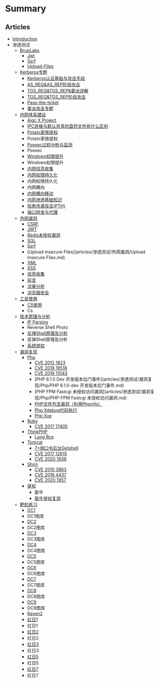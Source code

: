 # Summary

## Articles
* [Introduction](README.md)
* 渗透测试
    * [BrupLabs](articles/渗透测试/bruplabs/)
        * [Jwt](articles/渗透测试/bruplabs/Jwt.md)
        * [Ssrf](articles/渗透测试/bruplabs/Ssrf.md)
        * [Upload-Files](articles/渗透测试/bruplabs/upload-files.md)
    * [Kerberos专题](articles/渗透测试/Kerbros专题/)
        * [Kerberos认证基础与攻击手段](articles/渗透测试/Kerberos专题/Kerberos认证基础.md)
        * [AS_REQ&AS_REP阶段攻击](articles/渗透测试/Kerberos专题/AS_REQ&AS_REP阶段攻击.md)
        * [TGS_REQ&TGS_REP&委派详解](articles/渗透测试/Kerberos专题/TGS_REQ&TGS_REP阶段详解.md)
        * [TGS_REQ&TGS_REP阶段攻击](articles/渗透测试/Kerberos专题/TGS_REQ&TGS_REP阶段攻击.md)
        * [Pass-the-ticket](articles/渗透测试/Kerberos专题/Pass-the-ticket.md)
        * [委派攻击专题](articles/渗透测试/Kerberos专题/委派攻击专题.md)
    * [内网体系建设](articles/渗透测试/内网体系建设/)
        * [Aigc X Project](articles/渗透测试/内网体系建设/Aigc-X-project.md)
        * [IPC连接与默认共享的盘符文件有什么区别](articles/渗透测试/内网体系建设/IPC连接与默认共享的盘符文件有什么区别.md)
        * [Potato家族提权](articles/渗透测试/内网体系建设/Potato家族提权.md)
        * Potato家族提权
        * [Psexec过程分析与监测](articles/渗透测试/内网体系建设/Psexec过程分析与监测.md)
        * Psexec
        * [Windows权限提升](articles/渗透测试/内网体系建设/windows权限提升.md)
        * Windows权限提升
        * [内网信息收集](articles/渗透测试/内网体系建设/内网信息收集.md)
        * [内网权限持久化](articles/渗透测试/内网体系建设/内网权限持久化.md)
        * 内网权限持久化
        * 内网横向
        * [内网横向移动](articles/渗透测试/内网体系建设/内网横向移动.md)
        * [内网渗透基础知识](articles/渗透测试/内网体系建设/内网渗透基础知识.md)
        * [哈希传递攻击(PTH)](articles/渗透测试/内网体系建设/哈希传递攻击(PTH).md)
        * [端口转发与代理](articles/渗透测试/内网体系建设/端口转发与代理.md)
    * [外网漏洞](articles/渗透测试/外网漏洞/)
        * [CSRF](articles/渗透测试/外网漏洞/CSRF.md)
        * [JWT](articles/渗透测试/外网漏洞/JWT.md)
        * [Redis未授权漏洞](articles/渗透测试/外网漏洞/Redis未授权漏洞.md)
        * [SQL](articles/渗透测试/外网漏洞/SQL.md)
        * [Ssrf](articles/渗透测试/外网漏洞/Ssrf.md)
        * [Upload Insecure Files](articles/渗透测试/外网漏洞/Upload Insecure Files.md)
        * [XML](articles/渗透测试/外网漏洞/XML.md)
        * [XSS](articles/渗透测试/外网漏洞/XSS.md)
        * [信息收集](articles/渗透测试/外网漏洞/信息收集.md)
        * [前言](articles/渗透测试/外网漏洞/前言.md)
        * [流量分析](articles/渗透测试/外网漏洞/流量分析.md)
        * [浏览器安全](articles/渗透测试/外网漏洞/浏览器安全.md)
    * [工具使用](articles/渗透测试/工具使用/)
        * [CS使用](articles/渗透测试/工具使用/CS使用.md)
        * Cs
    * [技术原理与分析](articles/渗透测试/技术原理与分析/)
        * [IP Parsing](articles/渗透测试/技术原理与分析/IP_parsing.md)
        * Reverse Shell Photo
        * [反弹Shell原理及分析](articles/渗透测试/技术原理与分析/反弹shell原理及分析.md)
        * 反弹Shell原理及分析
        * [系统提权](articles/渗透测试/技术原理与分析/系统提权.md)
    * [漏洞复现](articles/渗透测试/漏洞复现/)
        * [Php](articles/渗透测试/漏洞复现/Php/)
            * [CVE 2012 1823](articles/渗透测试/漏洞复现/Php/CVE-2012-1823.md)
            * [CVE 2018 19518](articles/渗透测试/漏洞复现/Php/CVE-2018-19518.md)
            * [CVE 2019 11043](articles/渗透测试/漏洞复现/Php/CVE-2019-11043.md)
            * [PHP 8.1.0 Dev 开发版本后门事件](articles/渗透测试/漏洞复现/Php/PHP 8.1.0-dev 开发版本后门事件.md)
            * [PHP FPM Fastcgi 未授权访问漏洞](articles/渗透测试/漏洞复现/Php/PHP-FPM Fastcgi 未授权访问漏洞.md)
            * [PHP文件包含漏洞（利用Phpinfo）](articles/渗透测试/漏洞复现/Php/PHP文件包含漏洞（利用phpinfo）.md)
            * [Php Xdebug代码执行](articles/渗透测试/漏洞复现/Php/php-xdebug代码执行.md)
            * [Php Xxe](articles/渗透测试/漏洞复现/Php/php-xxe.md)
        * [Ruby](articles/渗透测试/漏洞复现/Ruby/)
            * [CVE 2017 17405](articles/渗透测试/漏洞复现/Ruby/CVE-2017-17405.md)
        * [ThinkPHP](articles/渗透测试/漏洞复现/ThinkPHP/)
            * [Lang Rce](articles/渗透测试/漏洞复现/ThinkPHP/lang-rce.md)
        * [Tomcat](articles/渗透测试/漏洞复现/Tomcat/)
            * [7+弱口令后台Getshell](articles/渗透测试/漏洞复现/Tomcat/7+弱口令后台getshell.md)
            * [CVE 2017 12615](articles/渗透测试/漏洞复现/Tomcat/CVE-2017-12615.md)
            * [CVE 2020 1938](articles/渗透测试/漏洞复现/Tomcat/CVE-2020-1938.md)
        * [Shiro](articles/渗透测试/漏洞复现/shiro/)
            * [CVE 2010 3863](articles/渗透测试/漏洞复现/shiro/CVE-2010-3863.md)
            * [CVE 2016 4437](articles/渗透测试/漏洞复现/shiro/CVE-2016-4437.md)
            * [CVE 2020 1957](articles/渗透测试/漏洞复现/shiro/CVE-2020-1957.md)
        * [提权](articles/渗透测试/漏洞复现/提权/)
            * 脏牛
            * [脏牛提权复现](articles/渗透测试/漏洞复现/提权/脏牛提权复现.md)
    * [靶机练习](articles/渗透测试/靶机练习/)
        * [DC1](articles/渗透测试/靶机练习/DC1.md)
        * DC1图库
        * [DC2](articles/渗透测试/靶机练习/DC2.md)
        * DC2图库
        * [DC3](articles/渗透测试/靶机练习/DC3.md)
        * DC3图库
        * [DC4](articles/渗透测试/靶机练习/DC4.md)
        * DC4图库
        * [DC5](articles/渗透测试/靶机练习/DC5.md)
        * DC5图库
        * [DC6](articles/渗透测试/靶机练习/DC6.md)
        * DC6图库
        * [DC7](articles/渗透测试/靶机练习/DC7.md)
        * DC7图库
        * [DC8](articles/渗透测试/靶机练习/DC8.md)
        * DC8图库
        * [DC9](articles/渗透测试/靶机练习/DC9.md)
        * DC9图库
        * [Raven2](articles/渗透测试/靶机练习/Raven2.md)
        * [红日1](articles/渗透测试/靶机练习/红日1.md)
        * 红日1
        * [红日2](articles/渗透测试/靶机练习/红日2.md)
        * 红日2
        * [红日3](articles/渗透测试/靶机练习/红日3.md)
        * 红日3
        * [红日5](articles/渗透测试/靶机练习/红日5.md)
        * 红日5
        * [红日7](articles/渗透测试/靶机练习/红日7.md)
        * 红日7

